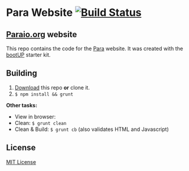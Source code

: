 # Para Website [![Build Status](https://travis-ci.org/erudika/paraio.org.svg?branch=master)](https://travis-ci.org/erudika/paraio.org)

## [Paraio.org](http://paraio.org) website

This repo contains the code for the [Para]() website. It was created with the [bootUP](https://github.com/albogdano/bootup) starter kit.

## Building

1. [Download](https://github.com/erudika/paraio.org/archive/master.zip) this repo **or** clone it.
2. `$ npm install && grunt`

**Other tasks:**
- View in browser: 
- Clean: `$ grunt clean`
- Clean & Build: `$ grunt cb` (also validates HTML and Javascript)

## License
[MIT License](LICENSE)